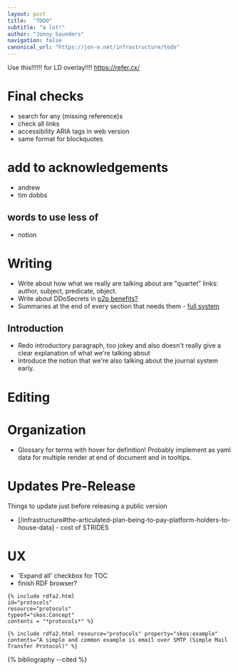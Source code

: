 ```yaml
---
layout: post
title:  "TODO"
subtitle: "a lot!"
author: "Jonny Saunders"
navigation: false
canonical_url: "https://jon-e.net/infrastructure/todo"
---
```


Use this!!!!!! for LD overlay!!!! https://refer.cx/

# Final checks
- search for any (missing reference)s
- check all links
- accessibility ARIA tags in web version
- same format for blockquotes

# add to acknowledgements
- andrew
- tim dobbs

## words to use less of

- notion

# Writing

- Write about how what we really are talking about are "quartet" links: author, subject, predicate, object.
- Write about DDoSecrets in [p2p benefits?](/infrastructure/#the-network-is-extremely-resilient-since-the-data-is-shared-acro)
- Summaries at the end of every section that needs them - [full system](/infrastructure/#what-we’ve-described-is-a-nonutopian-fully-realizable-path-to-ma)

## Introduction

- Redo introductory paragraph, too jokey and also doesn't really give a clear explanation of what we're talking about
- Introduce the notion that we're also talking about the journal system early.

# Editing



# Organization
- Glossary for terms with hover for definition! Probably implement as yaml data for multiple render at end of document and in tooltips.

# Updates Pre-Release

Things to update just before releasing a public version

- [/infrastructure#the-articulated-plan-being-to-pay-platform-holders-to-house-data] - cost of STRIDES



# UX
- 'Expand all' checkbox for TOC
- finish RDF browser?

```
{% include rdfa2.html 
id="protocols"
resource="protocols" 
typeof="skos:Concept" 
contents = "*protocols*" %}

{% include rdfa2.html resource="protocols" property="skos:example" contents="A simple and common example is email over SMTP (Simple Mail Transfer Protocol)" %}
```



{% bibliography --cited %}